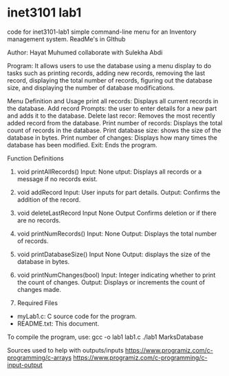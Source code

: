 # inet3101 lab1
code for inet3101-lab1
simple command-line menu for an Inventory management system.
ReadMe's in GIthub

Author:
Hayat Muhumed 
collaborate with Sulekha Abdi

 Program:  It allows users to use the database using a menu display to do tasks such as printing records, adding new records, removing the last record, displaying the total number of records, figuring out the database size, and displaying the number of database modifications.

Menu Definition and Usage
print all records: Displays all current records in the database.
Add record Prompts: the user to enter details for a new part and adds it to the database.
Delete last recor: Removes the most recently added record from the database.
Print number of records: Displays the total count of records in the database.
Print database size: shows the size of the database in bytes.
Print number of changes: Displays how many times the database has been modified.
Exit: Ends the program.

Function Definitions
1. void printAllRecords()
    Input: None
   utput: Displays all records or a message if no records exist.

2. void addRecord
  Input: User inputs for part details.
  Output: Confirms the addition of the record.

3. void deleteLastRecord
   Input None
   Output Confirms deletion or  if there are no records.

4. void printNumRecords()
   Input: None
   Output: Displays the total number of records.

5. void printDatabaseSize()
   Input None
   Output: displays the size of the database in bytes.

6. void printNumChanges(bool)
   Input: Integer indicating whether to print the count of changes.
   Output: Displays or increments the count of changes made.

7. Required Files
- myLab1.c: C source code for the program.
- README.txt: This document.


To compile the program, use: gcc -o lab1 lab1.c
./lab1 MarksDatabase
  
Sources used to help with  outputs/inputs
https://www.programiz.com/c-programming/c-arrays 
https://www.programiz.com/c-programming/c-input-output 

